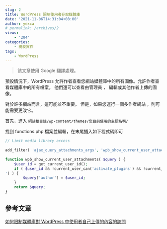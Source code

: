 ```yaml
---
slug: 2
title: WordPress 限制使用者存取媒體庫
date: '2021-11-06T14:31:04+08:00'
author: yexca
# permalink: /archives/2
views:
    - '204'
categories:
    - 開發實作
tags:
    - WordPress
---
```


> 該文章使用 Google 翻譯處理。

預設情況下，WordPress 允許作者查看您網站媒體庫中的所有圖像。允許作者查看媒體庫中的所有檔案。 他們還可以查看由管理員 ， 編輯或其他作者上傳的圖像。

對於許多網站而言，這可能並不重要。 但是，如果您運行一個多作者網站 ，則可能需要更改它。

首先，進入 `網站根目錄/wp-content/themes/您目前使用的主題名稱/`

找到 functions.php 檔案並編輯，在末尾插入如下程式碼即可

```php
// Limit media library access
 
add_filter( 'ajax_query_attachments_args', 'wpb_show_current_user_attachments' );
 
function wpb_show_current_user_attachments( $query ) {
    $user_id = get_current_user_id();
    if ( $user_id && !current_user_can('activate_plugins') && !current_user_can('edit_others_posts
') ) {
        $query['author'] = $user_id;
    }
    return $query;
}
```

## 參考文章

[如何限制媒體庫對 WordPress 中使用者自己上傳的內容的訪問](https://blog.csdn.net/cumohuo9136/article/details/108609313)